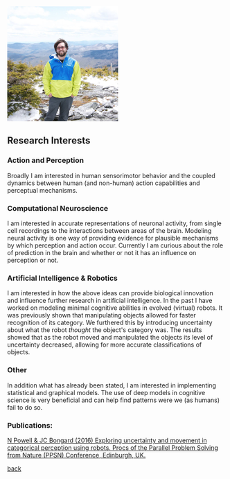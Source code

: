 <img src="https://github.com/natepowell81/natepowell81.github.io/blob/master/_images/me.png?raw=true" width="256">

## Research Interests


### Action and Perception

Broadly I am interested in human sensorimotor behavior and the coupled dynamics between human (and non-human) action capabilities and perceptual mechanisms. 

### Computational Neuroscience

I am interested in accurate representations of neuronal activity, from single cell recordings to the interactions between areas of the brain. Modeling neural activity is one way of providing evidence for plausible mechanisms by which perception and action occur. Currently I am curious about the role of prediction in the brain and whether or not it has an influence on perception or not. 

### Artificial Intelligence & Robotics

I am interested in how the above ideas can provide biological innovation and influence further research in artificial intelligence. In the past I have worked on modeling minimal cognitive abilities in evolved (virtual) robots. It was previously shown that manipulating objects allowed for faster recognition of its category. We furthered this by introducing uncertainty about what the robot *thought* the object's category was. The results showed that as the robot moved and manipulated the objects its level of uncertainty decreased, allowing for more accurate classifications of objects. 

### Other

In addition what has already been stated, I am interested in implementing statistical and graphical models. The use of deep models in cognitive science is very beneficial and can help find patterns were we (as humans) fail to do so. 

### Publications:

[N Powell & JC Bongard (2016)
Exploring uncertainty and movement in categorical perception using robots.
Procs of the Parallel Problem Solving from Nature (PPSN) Conference, Edinburgh, UK.](https://drive.google.com/file/d/0B1eDcf0MpSiWdzFwdGdncGtnNTg/view?usp=sharing)


[back](https://natepowell81.github.io)
